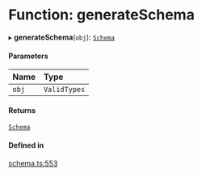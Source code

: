 # Function: generateSchema

▸ **generateSchema**(`obj`): [`Schema`](../types/Schema.md)

#### Parameters

| Name | Type |
| :------ | :------ |
| `obj` | `ValidTypes` |

#### Returns

[`Schema`](../types/Schema.md)

#### Defined in

[schema.ts:553](https://github.com/coda/packs-sdk/blob/main/schema.ts#L553)
